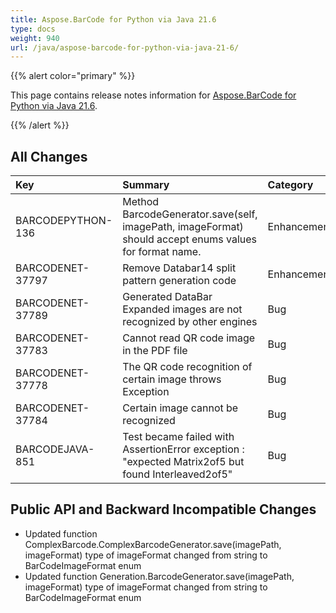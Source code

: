 ```yaml
---
title: Aspose.BarCode for Python via Java 21.6
type: docs
weight: 940
url: /java/aspose-barcode-for-python-via-java-21-6/
---
```


{{% alert color="primary" %}} 

This page contains release notes information for [Aspose.BarCode for Python via Java 21.6](https://downloads.aspose.com/barcode/pythonjava/new-releases/aspose.barcode-for-python-via-java-21.6/).

{{% /alert %}} 
## **All Changes**

|**Key**|**Summary**|**Category**|
| :- | :- | :- |
|BARCODEPYTHON-136|Method BarcodeGenerator.save(self, imagePath, imageFormat) should accept enums values for format name.|Enhancement|
|BARCODENET-37797|Remove Databar14 split pattern generation code|Enhancement|
|BARCODENET-37789|Generated DataBar Expanded images are not recognized by other engines|Bug|
|BARCODENET-37783|Cannot read QR code image in the PDF file|Bug|
|BARCODENET-37778|The QR code recognition of certain image throws Exception|Bug|
|BARCODENET-37784|Certain image cannot be recognized|Bug|
|BARCODEJAVA-851|Test became failed with AssertionError exception : "expected Matrix2of5 but found Interleaved2of5"|Bug|

## **Public API and Backward Incompatible Changes**
- Updated function ComplexBarcode.ComplexBarcodeGenerator.save(imagePath, imageFormat)
type of imageFormat changed from string to BarCodeImageFormat enum
- Updated function Generation.BarcodeGenerator.save(imagePath, imageFormat)
type of imageFormat changed from string to BarCodeImageFormat enum
